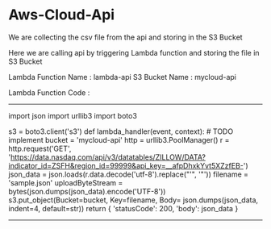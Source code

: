 # Aws-Cloud-Api
We are collecting the csv file from the api and storing in the S3 Bucket

Here we are calling api by triggering Lambda function and storing the file in S3 Bucket

Lambda Function Name : lambda-api
S3 Bucket Name : mycloud-api

Lambda Function Code :
___________________________________________________________________________________________________________________
import json
import urllib3
import boto3

s3 = boto3.client('s3')
def lambda_handler(event, context):
    # TODO implement
    bucket = 'mycloud-api'
    http = urllib3.PoolManager()
    r = http.request('GET', 'https://data.nasdaq.com/api/v3/datatables/ZILLOW/DATA?indicator_id=ZSFH&region_id=99999&api_key=__afpDhxkYvt5XZzfEB-')
    json_data = json.loads(r.data.decode('utf-8').replace("'", '"'))
    filename = 'sample.json'
    uploadByteStream = bytes(json.dumps(json_data).encode('UTF-8'))
    s3.put_object(Bucket=bucket, Key=filename, Body= json.dumps(json_data, indent=4, default=str))
    return {
        'statusCode': 200,
        'body': json_data
    }

________________________________________________________________________


